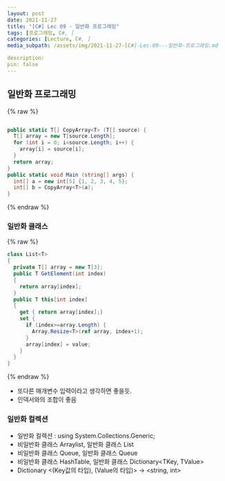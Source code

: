 ```yaml
---
layout: post
date: 2021-11-27
title: "[C#] Lec 09 - 일반화 프로그래밍"
tags: [프로그래밍, C#, ]
categories: [Lecture, C#, ]
media_subpath: /assets/img/2021-11-27-[C#]-Lec-09---일반화-프로그래밍.md

description:  
pin: false
---
```



## 일반화 프로그래밍



{% raw %}
```c#

public static T[] CopyArray<T> (T[] source) {
  T[] array = new T[source.Length];
  for (int i = 0; i<source.Length; i++) {
    array[i] = source[i];
  }
  return array;
}
public static void Main (string[] args) {
  int[] a = new int[5] {1, 2, 3, 4, 5};
  int[] b = CopyArray<T>(a);
}
```
{% endraw %}



### 일반화 클래스



{% raw %}
```c#
class List<T>
{
  private T[] array = new T[3];
  public T GetElement(int index)
  {
    return array[index];
  }
  public T this[int index]
  {
    get { return array[index];}
    set {
      if (index>=array.Length) {
        Array.Resize<T>(ref array, index+1);
      }
      array[index] = value;
    }
  }
}
```
{% endraw %}


- 또다른 매개변수 입력이라고 생각하면 좋을듯.
- 인덱서와의 조합이 좋음

### 일반화 컬렉션

- 일반화 컬렉션 : using System.Collections.Generic;
- 비일반화 클래스 Arraylist, 일반화 클래스 List<T>
- 비일반화 클래스 Queue, 일반화 클래스 Queue<T>
- 비일반화 클래스 HashTable, 일반화 클래스 Dictionary<TKey, TValue>
- Dictionary <(Key값의 타입), (Value의 타입)> → <string, int>


<script>
  window.MathJax = {
    tex: {
      macros: {
        R: "\\mathbb{R}",
        N: "\\mathbb{N}",
        Z: "\\mathbb{Z}",
        Q: "\\mathbb{Q}",
        C: "\\mathbb{C}",
        proj: "\\operatorname{proj}",
        rank: "\\operatorname{rank}",
        im: "\\operatorname{im}",
        dom: "\\operatorname{dom}",
        codom: "\\operatorname{codom}",
        argmax: "\\operatorname*{arg\,max}",
        argmin: "\\operatorname*{arg\,min}"
      },
      tags: "ams",
      strict: false, 
      inlineMath: [["$", "$"], ["\\(", "\\)"]],
      displayMath: [["$$", "$$"], ["\\[", "\\]"]]
    },
    options: {
      skipHtmlTags: ["script", "noscript", "style", "textarea", "pre"]
    }
  };
</script>
<script async src="https://cdn.jsdelivr.net/npm/mathjax@3/es5/tex-mml-chtml.js"></script>

